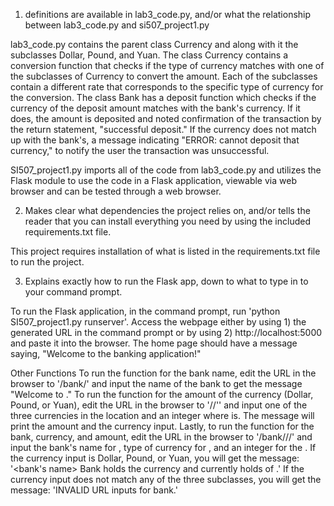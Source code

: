 1. definitions are available in lab3_code.py, and/or what the relationship between lab3_code.py and si507_project1.py

lab3_code.py contains the parent class Currency and along with it the subclasses Dollar, Pound, and Yuan. The class Currency contains a conversion function that checks if the type of currency matches with one of the subclasses of Currency to convert the amount. Each of the subclasses contain a different rate that corresponds to the specific type of currency for the conversion. The class Bank has a deposit function which checks if the currency of the deposit amount matches with the bank's currency. If it does, the amount is deposited and noted confirmation of the transaction by the return statement, "successful deposit." If the currency does not match up with the bank's, a message indicating "ERROR: cannot deposit that currency," to notify the user the transaction was unsuccessful.

SI507_project1.py imports all of the code from lab3_code.py and utilizes the Flask module to use the code in a Flask application, viewable via web browser and can be tested through a web browser.


2. Makes clear what dependencies the project relies on, and/or tells the reader that you can install everything you need by using the included requirements.txt file.

This project requires installation of what is listed in the requirements.txt file to run the project.

3. Explains exactly how to run the Flask app, down to what to type in to your command prompt.

To run the Flask application, in the command prompt, run 'python SI507_project1.py runserver'. Access the webpage either by using 1) the generated URL in the command prompt or by using 2) http://localhost:5000 and paste it into the browser. The home page should have a message saying, "Welcome to the banking application!"

Other Functions
To run the function for the bank name, edit the URL in the browser to '/bank/<name>' and input the name of the bank to get the message "Welcome to <name>." To run the function for the amount of the currency (Dollar, Pound, or Yuan), edit the URL in the browser to '/<currency>/<amt>'' and input one of the three currencies in the <currency> location and an integer where <amt> is. The message will print the amount and the currency input. Lastly, to run the function for the bank, currency, and amount, edit the URL in the browser to '/bank/<name>/<currency>/<value>' and input the bank's name for <name>, type of currency for <currency>, and an integer for the <value>. If the currency input is Dollar, Pound, or Yuan, you will get the message: '<bank's name> Bank holds the <currency matching one of the subclasses> currency and currently holds <value> of <the currency>.' If the currency input does not match any of the three subclasses, you will get the message: 'INVALID URL inputs for bank.'

